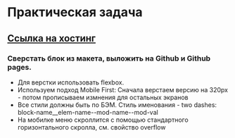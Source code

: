 # Практическая задача

## [Ссылка на хостинг](https://ignasiya.github.io/first_part_project/)

### Сверстать блок из макета, выложить на Github и Github pages.

- Для верстки использовать flexbox.
- Используем подход Mobile First: Сначала верстаем версию на 320px - потом прописываем измнения для остальных экранов
- Все стили должны быть по БЭМ. Стиль именования - two dashes: block-name\_\_elem-name--mod-name--mod-val
- На мобилке меню скроллится с помощью стандартного горизонтального скролла, см. свойство overflow
